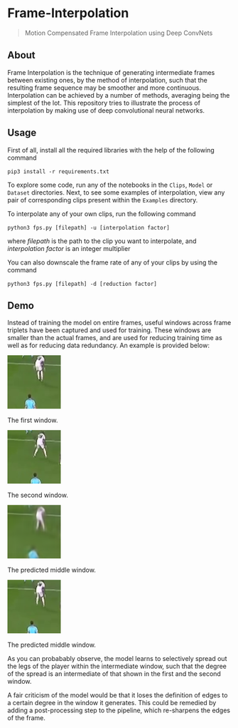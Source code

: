 # Frame-Interpolation
> Motion Compensated Frame Interpolation using Deep ConvNets

## About

Frame Interpolation is the technique of generating intermediate frames between existing ones, by the method of interpolation, such that the resulting frame sequence may be smoother and more continuous.
Interpolation can be achieved by a number of methods, averaging being the simplest of the lot. This repository tries to illustrate the process of interpolation by making use of deep convolutional neural networks.


## Usage

First of all, install all the required libraries with the help of the following command

    pip3 install -r requirements.txt

To explore some code, run any of the notebooks in the `Clips`, `Model` or `Dataset` directories. 
Next, to see some examples of interpolation, view any pair of corresponding clips present within the `Examples` directory.

To interpolate any of your own clips, run the following command

    python3 fps.py [filepath] -u [interpolation factor]
    
where *filepath* is the path to the clip you want to interpolate, and *interpolation factor* is an integer multiplier

You can also downscale the frame rate of any of your clips by using the command

    python3 fps.py [filepath] -d [reduction factor]

## Demo

Instead of training the model on entire frames, useful windows across frame triplets have been captured and used for training. These windows are smaller than the actual frames, and are used for reducing training time as well as for reducing data redundancy. An example is provided below:


![](Examples/first_window.png)

The first window.


![](Examples/second_window.png)

The second window.


![](Examples/predicted_middle_window.png)

The predicted middle window.


![](Examples/actual_middle_window.png)

The predicted middle window.


As you can probabably observe, the model learns to selectively spread out the legs of the player within the intermediate window, such that the degree of the spread is an intermediate of that shown in the first and the second window. 

A fair criticism of the model would be that it loses the definition of edges to a certain degree in the window it generates. This could be remedied by adding a post-processing step to the pipeline, which re-sharpens the edges of the frame.

